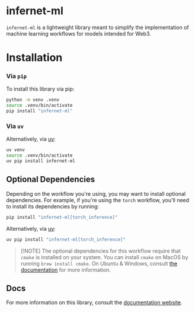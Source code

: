 # infernet-ml

`infernet-ml` is a lightweight library meant to simplify the implementation
of machine learning workflows for models intended for Web3.

# Installation

### Via `pip`

To install this library via pip:

```bash
python -m venv .venv
source .venv/bin/activate
pip install "infernet-ml"
```

### Via `uv`

Alternatively, via [uv](https://github.com/astral-sh/uv):

```bash
uv venv
source .venv/bin/activate
uv pip install infernet-ml
```

## Optional Dependencies

Depending on the workflow you're using, you may want to install optional dependencies. For example, if you're using the
`torch` workflow, you'll need to install its dependencies by running:

```bash
pip install "infernet-ml[torch_inference]"
```

Alternatively, via [uv](https://github.com/astral-sh/uv):

```bash
uv pip install "infernet-ml[torch_inference]"
```

> [!NOTE] The optional dependencies for this workflow require that `cmake` is installed on your system. You can install
`cmake` on MacOS by running `brew install cmake`. On Ubuntu & Windows,
> consult [the documentation](https://onnxruntime.ai/docs/build/inferencing.html#prerequisites)
> for more information.

## Docs

For more information on this library, consult
the [documentation website](https://docs.ritual.net/ml-workflows/overview).
